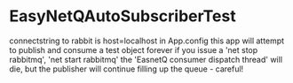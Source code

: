 EasyNetQAutoSubscriberTest
==========================
connectstring to rabbit is host=localhost in App.config
this app will attempt to publish and consume a test object forever
if you issue a 'net stop rabbitmq', 'net start rabbitmq' the 'EasnetQ consumer dispatch thread' will die, but the publisher will continue filling up the queue - careful!